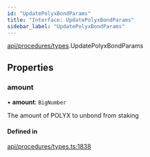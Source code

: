 ```yaml
---
id: "UpdatePolyxBondParams"
title: "Interface: UpdatePolyxBondParams"
sidebar_label: "UpdatePolyxBondParams"
---
```


[api/procedures/types](../../../../../modules/API/Procedures/Types/Types.md).UpdatePolyxBondParams

## Properties

### amount

• **amount**: `BigNumber`

The amount of POLYX to unbond from staking

#### Defined in

[api/procedures/types.ts:1838](https://github.com/PolymeshAssociation/polymesh-sdk/blob/995f17653/src/api/procedures/types.ts#L1838)
